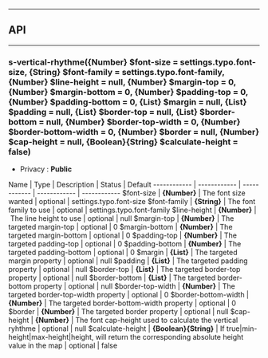 


-----------------------------
## API
-----------------------------

### s-vertical-rhythme({Number} $font-size = settings.typo.font-size, {String} $font-family = settings.typo.font-family, {Number} $line-height = null, {Number} $margin-top = 0, {Number} $margin-bottom = 0, {Number} $padding-top = 0, {Number} $padding-bottom = 0, {List} $margin = null, {List} $padding = null, {List} $border-top = null, {List} $border-bottom = null, {Number} $border-top-width = 0, {Number} $border-bottom-width = 0, {Number} $border = null, {Number} $cap-height = null, {Boolean}{String} $calculate-height = false)

- Privacy : **Public**



Name | Type | Description | Status | Default
------------ | ------------ | ------------ | ------------ | ------------
$font-size | **{Number}** | The font size wanted | optional | settings.typo.font-size
$font-family | **{String}** | The font family to use | optional | settings.typo.font-family
$line-height | **{Number}** | The line height to use | optional | null
$margin-top | **{Number}** | The targeted margin-top | optional | 0
$margin-bottom | **{Number}** | The targeted margin-bottom | optional | 0
$padding-top | **{Number}** | The targeted padding-top | optional | 0
$padding-bottom | **{Number}** | The targeted padding-bottom | optional | 0
$margin | **{List}** | The targeted margin property | optional | null
$padding | **{List}** | The targeted padding property | optional | null
$border-top | **{List}** | The targeted border-top property | optional | null
$border-bottom | **{List}** | The targeted border-bottom property | optional | null
$border-top-width | **{Number}** | The targeted border-top-width property | optional | 0
$border-bottom-width | **{Number}** | The targeted border-bottom-width property | optional | 0
$border | **{Number}** | The targeted border property | optional | null
$cap-height | **{Number}** | The font cap-height used to calculate the vertical ryhthme | optional | null
$calculate-height | **{Boolean}{String}** | If true|min-height|max-height|height, will return the corresponding absolute height value in the map | optional | false



